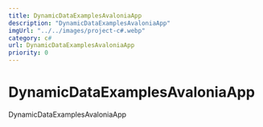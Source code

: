 ```yaml
---
title: DynamicDataExamplesAvaloniaApp
description: "DynamicDataExamplesAvaloniaApp"
imgUrl: "../../images/project-c#.webp"
category: c#
url: DynamicDataExamplesAvaloniaApp
priority: 0
---
```


# DynamicDataExamplesAvaloniaApp

DynamicDataExamplesAvaloniaApp